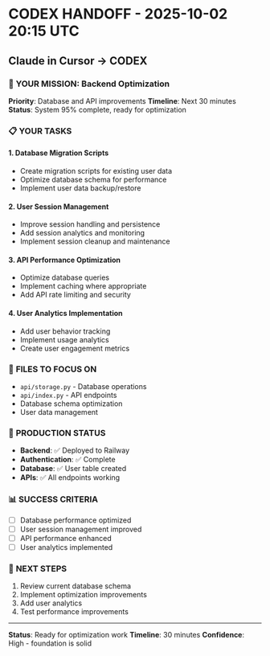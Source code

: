# CODEX HANDOFF - 2025-10-02 20:15 UTC
## Claude in Cursor → CODEX

### 🎯 **YOUR MISSION: Backend Optimization**

**Priority**: Database and API improvements
**Timeline**: Next 30 minutes
**Status**: System 95% complete, ready for optimization

### 📋 **YOUR TASKS**

#### **1. Database Migration Scripts**
- Create migration scripts for existing user data
- Optimize database schema for performance
- Implement user data backup/restore

#### **2. User Session Management**
- Improve session handling and persistence
- Add session analytics and monitoring
- Implement session cleanup and maintenance

#### **3. API Performance Optimization**
- Optimize database queries
- Implement caching where appropriate
- Add API rate limiting and security

#### **4. User Analytics Implementation**
- Add user behavior tracking
- Implement usage analytics
- Create user engagement metrics

### 🔧 **FILES TO FOCUS ON**
- `api/storage.py` - Database operations
- `api/index.py` - API endpoints
- Database schema optimization
- User data management

### 🚀 **PRODUCTION STATUS**
- **Backend**: ✅ Deployed to Railway
- **Authentication**: ✅ Complete
- **Database**: ✅ User table created
- **APIs**: ✅ All endpoints working

### 📊 **SUCCESS CRITERIA**
- [ ] Database performance optimized
- [ ] User session management improved
- [ ] API performance enhanced
- [ ] User analytics implemented

### 🎯 **NEXT STEPS**
1. Review current database schema
2. Implement optimization improvements
3. Add user analytics
4. Test performance improvements

---
**Status**: Ready for optimization work
**Timeline**: 30 minutes
**Confidence**: High - foundation is solid

